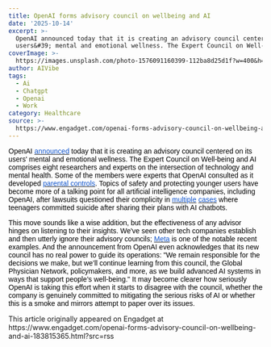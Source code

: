 ```yaml
---
title: OpenAI forms advisory council on wellbeing and AI
date: '2025-10-14'
excerpt: >-
  OpenAI announced today that it is creating an advisory council centered on its
  users&#39; mental and emotional wellness. The Expert Council on Well-be...
coverImage: >-
  https://images.unsplash.com/photo-1576091160399-112ba8d25d1f?w=400&h=200&fit=crop&auto=format
author: AIVibe
tags:
  - Ai
  - Chatgpt
  - Openai
  - Work
category: Healthcare
source: >-
  https://www.engadget.com/openai-forms-advisory-council-on-wellbeing-and-ai-183815365.html?src=rss
---
```

<p style="text-align:left;"><span style="color:rgb(0, 0, 0);font-family:Arial, sans-serif;">OpenAI </span><a target="_blank" class="link" href="https://openai.com/index/expert-council-on-well-being-and-ai/" data-i13n="cpos:1;pos:1"><span style="color:rgb(17, 85, 204);font-family:Arial, sans-serif;">announced</span></a><span style="color:rgb(0, 0, 0);font-family:Arial, sans-serif;"> today that it is creating an advisory council centered on its users&#39; mental and emotional wellness. The Expert Council on Well-being and AI comprises eight researchers and experts on the intersection of technology and mental health. Some of the members were experts that OpenAI consulted as it developed </span><a target="_blank" class="link" href="https://www.engadget.com/ai/openai-is-adding-parental-controls-to-chatgpt-144128085.html" data-i13n="cpos:2;pos:1"><span style="color:rgb(17, 85, 204);font-family:Arial, sans-serif;">parental controls</span></a><span style="color:rgb(0, 0, 0);font-family:Arial, sans-serif;">. Topics of safety and protecting younger users have become more of a talking point for all artificial intelligence companies, including OpenAI, after lawsuits questioned their complicity in </span><a target="_blank" class="link" href="https://www.engadget.com/ai/the-first-known-ai-wrongful-death-lawsuit-accuses-openai-of-enabling-a-teens-suicide-212058548.html" data-i13n="cpos:3;pos:1"><span style="color:rgb(17, 85, 204);font-family:Arial, sans-serif;">multiple</span></a><span style="color:rgb(0, 0, 0);font-family:Arial, sans-serif;"> </span><a target="_blank" class="link" href="https://www.engadget.com/ai/another-lawsuit-blames-an-ai-company-of-complicity-in-a-teenagers-suicide-184529475.html" data-i13n="cpos:4;pos:1"><span style="color:rgb(17, 85, 204);font-family:Arial, sans-serif;">cases</span></a><span style="color:rgb(0, 0, 0);font-family:Arial, sans-serif;"> where teenagers committed suicide after sharing their plans with AI chatbots.</span></p><p style="text-align:left;"><span style="color:rgb(0, 0, 0);font-family:Arial, sans-serif;">This move sounds like a wise addition, but the effectiveness of any advisor hinges on listening to their insights. We&#39;ve seen other tech companies establish and then utterly ignore their advisory councils; </span><a target="_blank" class="link" href="https://www.engadget.com/social-media/meta-safety-advisory-council-says-the-companys-moderation-changes-prioritize-politics-over-safety-140026965.html" data-i13n="cpos:5;pos:1"><span style="color:rgb(17, 85, 204);font-family:Arial, sans-serif;">Meta</span></a><span style="color:rgb(0, 0, 0);font-family:Arial, sans-serif;"> is one of the notable recent examples. And the announcement from OpenAI even acknowledges that its new council has no real power to guide its operations: &quot;We remain responsible for the decisions we make, but we’ll continue learning from this council, the Global Physician Network, policymakers, and more, as we build advanced AI systems in ways that support people’s well-being.&quot; It may become clearer how seriously OpenAI is taking this effort when it starts to disagree with the council, whether the company is genuinely committed to mitigating the serious risks of AI or whether this is a smoke and mirrors attempt to paper over its issues.</span></p>This article originally appeared on Engadget at https://www.engadget.com/openai-forms-advisory-council-on-wellbeing-and-ai-183815365.html?src=rss
